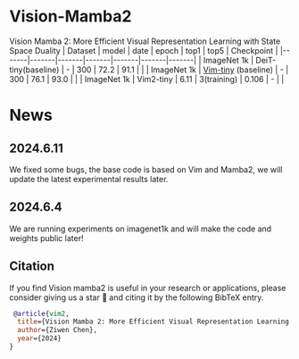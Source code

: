 # Vision-Mamba2
Vision Mamba 2: More Efficient Visual Representation Learning with State Space Duality
| Dataset | model | date | epoch | top1 | top5 | Checkpoint |
|-------|-------|-------|-------|-------|-------|-------|
| ImageNet 1k | DeiT-tiny(baseline) | - | 300 | 72.2 | 91.1 | |
| ImageNet 1k | [Vim-tiny](https://github.com/hustvl/Vim) (baseline) | - | 300 | 76.1 | 93.0 |  |
| ImageNet 1k | Vim2-tiny | 6.11 | 3(training) | 0.106 | - |  |
# News
## 2024.6.11
We fixed some bugs, the base code is based on Vim and Mamba2, we will update the latest experimental results later.
## 2024.6.4
We are running experiments on imagenet1k and will make the code and weights public later!
## Citation
If you find Vision mamba2 is useful in your research or applications, please consider giving us a star 🌟 and citing it by the following BibTeX entry.

```bibtex
 @article{vim2,
  title={Vision Mamba 2: More Efficient Visual Representation Learning with State Space Duality},
  author={Ziwen Chen},
  year={2024}
}
```
